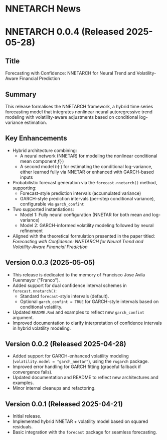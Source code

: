 # NNETARCH News

# NNETARCH 0.0.4 (Released 2025-05-28)

## Title

Forecasting with Confidence: NNETARCH for Neural Trend and Volatility-Aware Financial Prediction

## Summary

This release formalises the NNETARCH framework, a hybrid time series forecasting model that integrates nonlinear neural autoregressive trend modeling with volatility-aware adjustments based on conditional log-variance estimation.

## Key Enhancements

-   Hybrid architecture combining:
    -   A neural network (NNETAR) for modeling the nonlinear conditional mean component $f(\cdot)$
    -   A second model $h(\cdot)$ for estimating the conditional log-variance, either learned fully via NNETAR or enhanced with GARCH-based inputs
-   Probabilistic forecast generation via the `forecast.nnetarch()` method, supporting:
    -   Forecast-style prediction intervals (accumulated variance)
    -   GARCH-style prediction intervals (per-step conditional variance), configurable via `garch_confint`
-   Two supported instantiations:
    -   Model 1: Fully neural configuration (NNETAR for both mean and log-variance)
    -   Model 2: GARCH-informed volatility modeling followed by neural refinement
-   Aligned with the theoretical formulation presented in the paper titled: *Forecasting with Confidence: NNETARCH for Neural Trend and Volatility-Aware Financial Prediction*

## Version 0.0.3 (2025-05-05)

-   This release is dedicated to the memory of Francisco Jose Avila Fuenmayor ("Franco").
-   Added support for dual confidence interval schemes in `forecast.nnetarch()`:
    -   Standard `forecast`-style intervals (default).
    -   Optional `garch_confint = TRUE` for GARCH-style intervals based on conditional volatility.
-   Updated `README.Rmd` and examples to reflect new `garch_confint` argument.
-   Improved documentation to clarify interpretation of confidence intervals in hybrid volatility modeling.

## Version 0.0.2 (Released 2025-04-28)

-   Added support for GARCH-enhanced volatility modeling (`volatility.model = "garch_nnetar"`), using the `rugarch` package.
-   Improved error handling for GARCH fitting (graceful fallback if convergence fails).
-   Updated documentation and README to reflect new architectures and examples.
-   Minor internal cleanups and refactoring.

## Version 0.0.1 (Released 2025-04-21)

-   Initial release.
-   Implemented hybrid NNETAR + volatility model based on squared residuals.
-   Basic integration with the `forecast` package for seamless forecasting.
